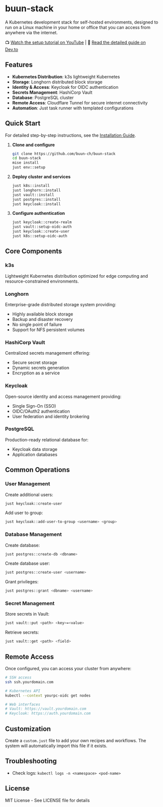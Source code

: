 # buun-stack

A Kubernetes development stack for self-hosted environments, designed to run on a Linux machine in your home or office that you can access from anywhere via the internet.

📺 [Watch the setup tutorial on YouTube](https://youtu.be/Ezv4dEjLeKo) | 📝 [Read the detailed guide on Dev.to](https://dev.to/buun-ch/building-a-remote-accessible-kubernetes-home-lab-with-k3s-5g05)

## Features

- **Kubernetes Distribution**: k3s lightweight Kubernetes
- **Storage**: Longhorn distributed block storage
- **Identity & Access**: Keycloak for OIDC authentication
- **Secrets Management**: HashiCorp Vault
- **Database**: PostgreSQL cluster
- **Remote Access**: Cloudflare Tunnel for secure internet connectivity
- **Automation**: Just task runner with templated configurations

## Quick Start

For detailed step-by-step instructions, see the [Installation Guide](./INSTALLATION.md).

1. **Clone and configure**

   ```bash
   git clone https://github.com/buun-ch/buun-stack
   cd buun-stack
   mise install
   just env::setup
   ```

2. **Deploy cluster and services**

   ```bash
   just k8s::install
   just longhorn::install
   just vault::install
   just postgres::install
   just keycloak::install
   ```

3. **Configure authentication**

   ```bash
   just keycloak::create-realm
   just vault::setup-oidc-auth
   just keycloak::create-user
   just k8s::setup-oidc-auth
   ```

## Core Components

### k3s

Lightweight Kubernetes distribution optimized for edge computing and resource-constrained environments.

### Longhorn

Enterprise-grade distributed storage system providing:

- Highly available block storage
- Backup and disaster recovery
- No single point of failure
- Support for NFS persistent volumes

### HashiCorp Vault

Centralized secrets management offering:

- Secure secret storage
- Dynamic secrets generation
- Encryption as a service

### Keycloak

Open-source identity and access management providing:

- Single Sign-On (SSO)
- OIDC/OAuth2 authentication
- User federation and identity brokering

### PostgreSQL

Production-ready relational database for:

- Keycloak data storage
- Application databases

## Common Operations

### User Management

Create additional users:

```bash
just keycloak::create-user
```

Add user to group:

```bash
just keycloak::add-user-to-group <username> <group>
```

### Database Management

Create database:

```bash
just postgres::create-db <dbname>
```

Create database user:

```bash
just postgres::create-user <username>
```

Grant privileges:

```bash
just postgres::grant <dbname> <username>
```

### Secret Management

Store secrets in Vault:

```bash
just vault::put <path> <key>=<value>
```

Retrieve secrets:

```bash
just vault::get <path> <field>
```

## Remote Access

Once configured, you can access your cluster from anywhere:

```bash
# SSH access
ssh ssh.yourdomain.com

# Kubernetes API
kubectl --context yourpc-oidc get nodes

# Web interfaces
# Vault: https://vault.yourdomain.com
# Keycloak: https://auth.yourdomain.com
```

## Customization

Create a `custom.just` file to add your own recipes and workflows. The system will automatically import this file if it exists.

## Troubleshooting

- Check logs: `kubectl logs -n <namespace> <pod-name>`

## License

MIT License - See LICENSE file for details
